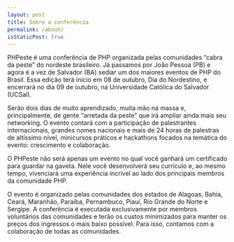 ```yaml
---
layout: post
title: Sobre a conferência
permalink: /about/
isStaticPost: true
---
```



PHPeste é uma conferência de PHP organizada pelas comunidades “cabra da peste” do nordeste brasileiro. Já passamos por João Pessoa (PB) e agora é a vez de Salvador (BA) sediar um dos maiores eventos de PHP do Brasil. Essa edição terá início em 08 de outubro, Dia do Nordestino, e encerrará no dia 09 de outubro, na Universidade Católica do Salvador (UCSal).

Serão dois dias de muito aprendizado, muita mão na massa e, principalmente, de gente “arretada da peste” que irá ampliar ainda mais seu networking. O evento contará com a participação de palestrantes internacionais, grandes nomes nacionais e mais de 24 horas de palestras de altíssimo nível, minicursos práticos e hackathons focados na temática do evento: crescimento e colaboração.

O PHPeste não será apenas um evento no qual você ganhará um certificado para guardar na gaveta. Nele você desenvolverá seu currículo e, ao mesmo tempo, vivenciará uma experiência incrível ao lado dos principais membros da comunidade PHP.

O evento é organizado pelas comunidades dos estados de Alagoas, Bahia, Ceará, Maranhão, Paraíba, Pernambuco, Piauí, Rio Grande do Norte e Sergipe. A conferência é executada exclusivamente por membros voluntários das comunidades e terão os custos minimizados para manter os preços dos ingressos o mais baixo possível. Para isso, contamos com a colaboração de todas as comunidades.


<img class="img-responsive feature-image" src="/img/sections-background/galera.jpg" style="display:none">
